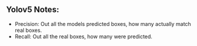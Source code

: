 ## Yolov5 Notes:

- Precision: Out all the models predicted boxes, how many actually match real boxes.
- Recall: Out all the real boxes, how many were predicted.